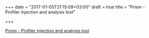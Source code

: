 +++
date = "2017-01-05T21:15:09+03:00"
draft = true
title = "Prism - Profiler injection and analysis tool"

+++

<p><a href="https://github.com/geckoboard/prism">Prism - Profiler injection and analysis tool</a></p>
